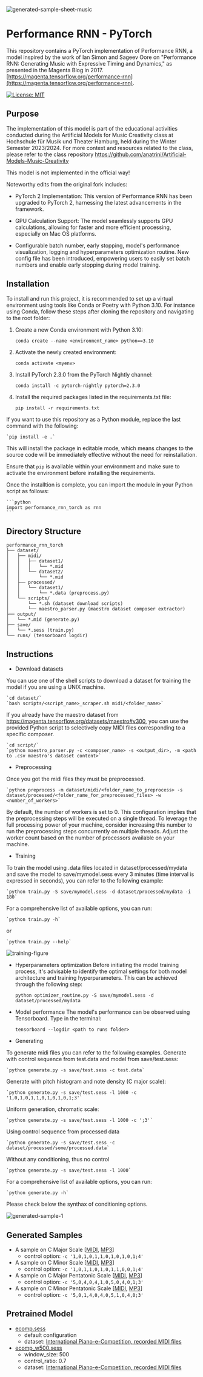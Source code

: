 ![generated-sample-sheet-music](https://github.com/anatrini/performance-rnn-torch/blob/master/imgs/score.png)

# Performance RNN - PyTorch

This repository contains a PyTorch implementation of Performance RNN, a model inspired by the work of Ian Simon and Sageev Oore on "Performance RNN: Generating Music with Expressive Timing and Dynamics," as presented in the Magenta Blog in 2017. [https://magenta.tensorflow.org/performance-rnn](https://magenta.tensorflow.org/performance-rnn).

[![License: MIT](https://img.shields.io/badge/License-MIT-yellow.svg)](https://opensource.org/licenses/MIT)


## Purpose

The implementation of this model is part of the educational activities conducted during the Artificial Models for Music Creativity class at Hochschule für Musik und Theater Hamburg, held during the Winter Semester 2023/2024. For more context and resources related to the class, please refer to the class repository https://github.com/anatrini/Artificial-Models-Music-Creativity

This model is not implemented in the official way!

Noteworthy edits from the original fork includes:

- PyTorch 2 Implementation: This version of Performance RNN has been upgraded to PyTorch 2, harnessing the latest advancements in the framework.

- GPU Calculation Support: The model seamlessly supports GPU calculations, allowing for faster and more efficient processing, especially on Mac OS platforms.

- Configurable batch number, early stopping, model's performance visualization, logging and hyperparameters optimization routine. New config file has been introduced, empowering users to easily set batch numbers and enable early stopping during model training.


## Installation

To install and run this project, it is recommended to set up a virtual environment using tools like Conda or Poetry with Python 3.10. For instance using Conda, follow these steps after cloning the repository and navigating to the root folder:

1. Create a new Conda environment with Python 3.10:

    `conda create --name <environment_name> python==3.10`

2. Activate the newly created environment:

    `conda activate <myenv>`

3. Install PyTorch 2.3.0 from the PyTorch Nightly channel:

    `conda install -c pytorch-nightly pytorch=2.3.0`

4. Install the required packages listed in the requirements.txt file:

    `pip install -r requirements.txt`

If you want to use this repository as a Python module, replace the last command with the following:

    `pip install -e .`

This will install the package in editable mode, which means changes to the source code will be immediately effective without the need for reinstallation.

Ensure that `pip` is available within your environment and make sure to activate the environment before installing the requirements.

Once the installtion is complete, you can import the module in your Python script as follows:

    ```python 
    import performance_rnn_torch as rnn
    ```


## Directory Structure

```
performance_rnn_torch
├── dataset/
│   ├── midi/
│   │   ├── dataset1/
│   │   │   └── *.mid
│   │   └── dataset2/
│   │       └── *.mid
│   ├── processed/
│   │   └── dataset1/
│   │       └── *.data (preprocess.py)
│   └── scripts/
│       └── *.sh (dataset download scripts)
│       └── maestro_parser.py (maestro dataset composer extractor)
├── output/
│   └── *.mid (generate.py)
├── save/
│   └── *.sess (train.py)
└── runs/ (tensorboard logdir)
```


## Instructions

- Download datasets

You can use one of the shell scripts to download a dataset for training the model if you are using a UNIX machine. 

    `cd dataset/`
    `bash scripts/<script_name>_scraper.sh midi/<folder_name>`

If you already have the maestro dataset from https://magenta.tensorflow.org/datasets/maestro#v300, you can use the provided Python script to selectively copy MIDI files corresponding to a specific composer.

    `cd script/`
    `python maestro_parser.py -c <composer_name> -s <output_dir>, -m <path to .csv maestro's dataset content>`

- Preprocessing

Once you got the midi files they must be preprocessed.

    `python preprocess -m dataset/midi/<folder_name_to_preprocess> -s dataset/processed/<folder_name_for_preprocessed_files> -w <number_of_workers>`

By default, the number of workers is set to 0. This configuration implies that the preprocessing steps will be executed on a single thread. To leverage the full processing power of your machine, consider increasing this number to run the preprocessing steps concurrently on multiple threads. Adjust the worker count based on the number of processors available on your machine.

- Training

To train the model using .data files located in dataset/processed/mydata and save the model to save/mymodel.sess every 3 minutes (time interval is expressed in seconds), you can refer to the following example:

    `python train.py -S save/mymodel.sess -d dataset/processed/mydata -i 180`

For a comprehensive list of available options, you can run:

    `python train.py -h`

or 

    `python train.py --help`

![training-figure](https://github.com/anatrini/Performance-RNN-PyTorch/blob/master/imgs/tensorboard.png)

- Hyperparameters optimization
Before initiating the model training process, it's advisable to identify the optimal settings for both model architecture and training hyperparameters. This can be achieved through the following step:

    `python optimizer_routine.py -S save/mymodel.sess -d dataset/processed/mydata`

- Model performance
The model's performance can be observed using Tensorboard. Type in the terminal:

    `tensorboard --logdir <path to runs folder>`

- Generating

To generate midi files you can refer to the following examples.
Generate with control sequence from test.data and model from save/test.sess:

    `python generate.py -s save/test.sess -c test.data`

Generate with pitch histogram and note density (C major scale):

    `python generate.py -s save/test.sess -l 1000 -c '1,0,1,0,1,1,0,1,0,1,0,1;3'`

Uniform generation, chromatic scale:

    `python generate.py -s save/test.sess -l 1000 -c ';3'`

Using control sequence from processed data

    `python generate.py -s save/test.sess -c dataset/processed/some/processed.data`

Without any conditioning, thus no control

    `python generate.py -s save/test.sess -l 1000`

For a comprehensive list of available options, you can run:

    `python generate.py -h`

Please check below the synthax of conditioning options.
    
![generated-sample-1](https://github.com/anatrini/Performance-RNN-PyTorch/blob/master/imgs/piano_roll.png)


## Generated Samples

- A sample on C Major Scale [[MIDI](https://drive.google.com/open?id=1mZtkpsu1yA8oOkE_1b2jyFsvCW70FiKU), [MP3](https://drive.google.com/open?id=1UqyJ9e58AOimFeY1xoCPyedTz-g2fUxv)]
    - control option: `-c '1,0,1,0,1,1,0,1,0,1,0,1;4'`
- A sample on C Minor Scale [[MIDI](https://drive.google.com/open?id=1lIVCIT7INuTa-HKrgPzewrgCbgwCRRa1), [MP3](https://drive.google.com/open?id=1pVg3Mg2pSq8VHJRJrgNUZybpsErjzpjF)]
    - control option: `-c '1,0,1,1,0,1,0,1,1,0,0,1;4'`
- A sample on C Major Pentatonic Scale [[MIDI](https://drive.google.com/open?id=16uRwyntgYTzSmaxhp06kUbThDm8W_vVE), [MP3](https://drive.google.com/open?id=1LSbeVqXKAPrNPCPcjy6FVwUuVo7FxYji)]
    - control option: `-c '5,0,4,0,4,1,0,5,0,4,0,1;3'`
- A sample on C Minor Pentatonic Scale [[MIDI](https://drive.google.com/open?id=1zeMHNu37U6byhT-s63EIro8nL6VkUi8u), [MP3](https://drive.google.com/open?id=1asP1z6u1n3PRSysSnvkt-SabpTgT-_x5)]
    - control option: `-c '5,0,1,4,0,4,0,5,1,0,4,0;3'`


## Pretrained Model

- [ecomp.sess](https://drive.google.com/open?id=1daT6XRQUTS6AQ5jyRPqzowXia-zVqg6m)
    - default configuration
    - dataset: [International Piano-e-Competition, recorded MIDI files](http://www.piano-e-competition.com/)    
- [ecomp_w500.sess](https://drive.google.com/open?id=1jf5j2cWppXVeSXhTuiNfAFEyWFIaNZ6f)
    - window_size: 500
    - control_ratio: 0.7
    - dataset: [International Piano-e-Competition, recorded MIDI files](http://www.piano-e-competition.com/)